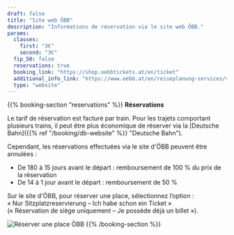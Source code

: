 ```yaml
---
draft: false
title: "Site web ÖBB"
description: "Informations de réservation via le site web ÖBB."
params:
  classes:
    first: "3€"
    second: "3€"
  fip_50: false
  reservations: true
  booking_link: "https://shop.oebbtickets.at/en/ticket"
  additional_info_link: "https://www.oebb.at/en/reiseplanung-services/vor-ihrer-reise/reservierung-sitzplatz"
  type: "website"
---
```


{{% booking-section "reservations" %}}
**Réservations**

Le tarif de réservation est facturé par train. Pour les trajets comportant plusieurs trains, il peut être plus économique de réserver via la [Deutsche Bahn]({{% ref "/booking/db-website" %}} "Deutsche Bahn").

Cependant, les réservations effectuées via le site d'ÖBB peuvent être annulées :

- De 180 à 15 jours avant le départ : remboursement de 100 % du prix de la réservation
- De 14 à 1 jour avant le départ : remboursement de 50 %

Sur le site d'ÖBB, pour réserver une place, sélectionnez l’option : \
« Nur Sitzplatzreservierung – Ich habe schon ein Ticket » \
(« Réservation de siège uniquement – Je possède déjà un billet »).

![Réserver une place ÖBB](obb_reservation.webp)
{{% /booking-section %}}
